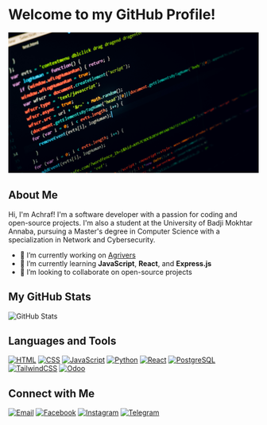 # Welcome to my GitHub Profile!

![Header Image](https://github.com/SelAchraf/SelAchraf/blob/main/roonz-nl-2xEQDxB0ss4-unsplash.jpg?raw=true)

## About Me
Hi, I'm Achraf! I'm a software developer with a passion for coding and open-source projects. I'm also a student at the University of Badji Mokhtar Annaba, pursuing a Master's degree in Computer Science with a specialization in Network and Cybersecurity.

- 🔭 I’m currently working on [Agrivers](https://github.com/Atomic-CodeDz/Agrivers.git)
- 🌱 I’m currently learning **JavaScript**, **React**, and **Express.js**
- 👯 I’m looking to collaborate on open-source projects

## My GitHub Stats
![GitHub Stats](https://github-readme-stats.vercel.app/api?username=SelAchraf&show_icons=true&theme=radical)

## Languages and Tools
[![HTML](https://img.shields.io/badge/-HTML-E34F26?style=flat&logo=html5&logoColor=white)](https://developer.mozilla.org/en-US/docs/Web/HTML)
[![CSS](https://img.shields.io/badge/-CSS-1572B6?style=flat&logo=css3&logoColor=white)](https://developer.mozilla.org/en-US/docs/Web/CSS)
[![JavaScript](https://img.shields.io/badge/-JavaScript-F7DF1E?style=flat&logo=javascript&logoColor=black)](https://developer.mozilla.org/en-US/docs/Web/JavaScript)
[![Python](https://img.shields.io/badge/-Python-3776AB?style=flat&logo=python&logoColor=white)](https://www.python.org/)
[![React](https://img.shields.io/badge/-React-61DAFB?style=flat&logo=react&logoColor=white)](https://reactjs.org/)
[![PostgreSQL](https://img.shields.io/badge/-PostgreSQL-336791?style=flat&logo=postgresql&logoColor=white)](https://www.postgresql.org/)
[![TailwindCSS](https://img.shields.io/badge/-TailwindCSS-38B2AC?style=flat&logo=tailwind-css&logoColor=white)](https://tailwindcss.com/)
[![Odoo](https://img.shields.io/badge/-Odoo-EE0022?style=flat&logo=odoo&logoColor=white)](https://www.odoo.com/)

## Connect with Me
[![Email](https://img.shields.io/badge/-Email-D14836?style=flat&logo=gmail&logoColor=white)](mailto:newachraf23@gmail.com)
[![Facebook](https://img.shields.io/badge/-Facebook-1877F2?style=flat&logo=facebook&logoColor=white)](https://www.facebook.com/share/1Dv7ahYPqm/)
[![Instagram](https://img.shields.io/badge/-Instagram-E4405F?style=flat&logo=instagram&logoColor=white)](https://www.instagram.com/achraf._.sel?igsh=ZHJ1MGdoYWRmbWg1)
[![Telegram](https://img.shields.io/badge/-Telegram-2CA5E0?style=flat&logo=telegram&logoColor=white)](https://t.me/SelMedAchraf)
